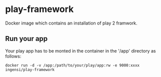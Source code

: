 # play-framework

Docker image which contains an installation of play 2 framwork.

## Run your app

Your play app has to be monted in the container in the '/app' directory as follows:

```
docker run -d -v /app:/path/to/your/play/app:rw -e 9000:xxxx ingensi/play-framework
```
